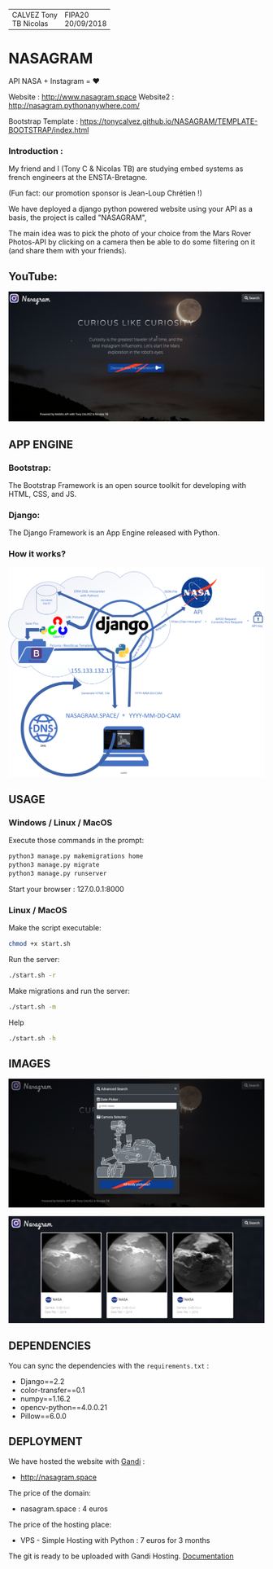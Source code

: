 <table>
    <tr>
        <td>CALVEZ Tony </br>TB Nicolas</td>
		<td>FIPA20 </br>20/09/2018</td>
</table>

# NASAGRAM

API NASA + Instagram = ❤️

Website : 	http://www.nasagram.space
Website2 :	http://nasagram.pythonanywhere.com/

Bootstrap Template : https://tonycalvez.github.io/NASAGRAM/TEMPLATE-BOOTSTRAP/index.html 

### Introduction : 

My friend and I (Tony C & Nicolas TB) are studying embed systems as french engineers at the ENSTA-Bretagne. 

(Fun fact: our promotion sponsor is Jean-Loup Chrétien !)


We have deployed a django python powered website using your API as a basis, the project is called "NASAGRAM",


The main idea was to pick the photo of your choice from the Mars Rover Photos-API by clicking on a camera then be able to do some filtering on it (and share them with your friends).



## YouTube:

[![Watch the video](/image-github/nasagram-img1.png)](https://youtu.be/ywyi1HVHGtE)

<div style="page-break-after: always;"></div>

## APP ENGINE

### Bootstrap:

The Bootstrap Framework is an open source toolkit for developing with HTML, CSS, and JS. 



### Django:

The Django Framework is an App Engine released with Python. 



### How it works?

![](image-github/draw.png)

<div style="page-break-after: always;"></div>

## USAGE

### Windows / Linux / MacOS
Execute those commands in the prompt:
~~~bash
python3 manage.py makemigrations home
python3 manage.py migrate
python3 manage.py runserver
~~~

Start your browser : 127.0.0.1:8000



### Linux / MacOS

Make the script executable:

```bash
chmod +x start.sh
```

Run the server:

```bash
./start.sh -r
```

Make migrations and run the server:

```bash
./start.sh -m
```

Help

```bash
./start.sh -h
```

<div style="page-break-after: always;"></div>

## IMAGES

![](/image-github/nasagram-img2.png)

![](/image-github/nasagram-img3.png)

<div style="page-break-after: always;"></div>

## DEPENDENCIES

You can sync the dependencies with the `requirements.txt` : 

  * Django==2.2
  * color-transfer==0.1
  * numpy==1.16.2
  * opencv-python==4.0.0.21
  * Pillow==6.0.0



## DEPLOYMENT

We have hosted the website with [Gandi](https://www.gandi.net/fr) : 

- http://nasagram.space

  

The price of the domain: 

- nasagram.space : 4 euros

  

The price of the hosting place: 

- VPS - Simple Hosting with Python : 7 euros for 3 months



The git is ready to be uploaded with Gandi Hosting. [Documentation](https://docs.gandi.net/fr/simple_hosting/langages/python.html)


